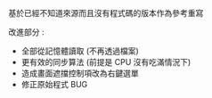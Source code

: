 基於已經不知道來源而且沒有程式碼的版本作為參考重寫

改進部分 :
+ 全部從記憶體讀取 (不再透過檔案)
+ 更有效的同步算法 (前提是 CPU 沒有吃滿情況下)
+ 造成畫面遮擋控制項改為右鍵選單
+ 修正原始程式 BUG